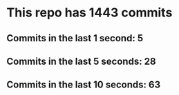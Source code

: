 # This repo has 1443 commits

## Commits in the last 1 second: 5
## Commits in the last 5 seconds: 28
## Commits in the last 10 seconds: 63
